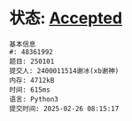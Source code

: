 # 状态: [Accepted](http://xzmdsa.openjudge.cn/2025python/solution/48361992/)

```
基本信息
#: 48361992
题目: 250101
提交人: 2400011514谢冰(xb谢神)
内存: 4712kB
时间: 615ms
语言: Python3
提交时间: 2025-02-26 08:15:17
```


